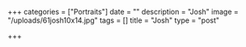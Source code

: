 +++
categories = ["Portraits"]
date = ""
description = "Josh"
image = "/uploads/61josh10x14.jpg"
tags = []
title = "Josh"
type = "post"

+++
